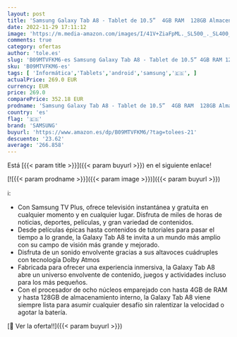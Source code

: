 ```yaml
---
layout: post
title: 'Samsung Galaxy Tab A8 - Tablet de 10.5”  4GB RAM  128GB Almacenamiento  Wifi  Android 12  Gris - Versión española'
date: 2022-11-29 17:11:12
image: 'https://m.media-amazon.com/images/I/41V+ZiaFpML._SL500_._SL400_.jpg'
comments: true
category: ofertas
author: 'tole.es'
slug: 'B09MTVFKM6-es Samsung Galaxy Tab A8 - Tablet de 10.5” 4GB RAM 128GB...'
sku: 'B09MTVFKM6-es'
tags: [ 'Informática','Tablets','android','samsung','🇪🇸', ]
actualPrice: 269.0 EUR
currency: EUR
price: 269.0
comparePrice: 352.18 EUR
prodname: 'Samsung Galaxy Tab A8 - Tablet de 10.5”  4GB RAM  128GB Almacenamiento  Wifi  Android 12  Gris - Versión española'
country: 'es'
flag: '🇪🇸'
brand: 'SAMSUNG'
buyurl: 'https://www.amazon.es/dp/B09MTVFKM6/?tag=tolees-21'
descuento: '23.62'
average: '266.858'
---
```


Está [{{< param title >}}]({{< param buyurl >}}) en el siguiente enlace!

[![{{< param prodname >}}]({{< param image >}})]({{< param buyurl >}})

ℹ️:

- Con Samsung TV Plus, ofrece televisión instantánea y gratuita en cualquier momento y en cualquier lugar. Disfruta de miles de horas de noticias, deportes, películas, y gran variedad de contenidos.
- Desde películas épicas hasta contenidos de tutoriales para pasar el tiempo a lo grande, la Galaxy Tab A8 te invita a un mundo más amplio con su campo de visión más grande y mejorado.
- Disfruta de un sonido envolvente gracias a sus altavoces cuádruples con tecnología Dolby Atmos
- Fabricada para ofrecer una experiencia inmersiva, la Galaxy Tab A8 abre un universo envolvente de contenido, juegos y actividades incluso para los más pequeños.
- Con el procesador de ocho núcleos emparejado con hasta 4GB de RAM y hasta 128GB de almacenamiento interno, la Galaxy Tab A8 viene siempre lista para asumir cualquier desafío sin ralentizar la velocidad o agotar la batería.

[🛒 Ver la oferta!!]({{< param buyurl >}})
